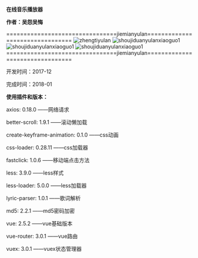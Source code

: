 **在线音乐播放器**

**作者：吴怨吴悔**



================================jiemianyulan================================
![zhengtiyulan](https://raw.githubusercontent.com/wuyuanwuhui99/vue_music/main/music.jpg)
![shoujiduanyulanxiaoguo1](https://raw.githubusercontent.com/wuyuanwuhui99/vue_music/main/music_01.jpg)
![shoujiduanyulanxiaoguo1](https://raw.githubusercontent.com/wuyuanwuhui99/vue_music/main/music_02.jpg)
![shoujiduanyulanxiaoguo1](https://raw.githubusercontent.com/wuyuanwuhui99/vue_music/main/music_03.jpg)
================================jiemianyulan================================



开发时间：2017-12

完成时间：2018-01


**使用插件和版本：**

axios: 0.18.0 ——网络请求

better-scroll: 1.9.1 ——滚动懒加载

create-keyframe-animation: 0.1.0 ——css动画

css-loader: 0.28.11 ——css加载器

fastclick: 1.0.6  ——移动端点击方法

less: 3.9.0 ——less样式

less-loader: 5.0.0 ——less加载器

lyric-parser: 1.0.1  ——歌词解析

md5: 2.2.1  ——md5密码加密

vue: 2.5.2 ——vue基础版本

vue-router: 3.0.1 ——vue路由

vuex: 3.0.1 ——vuex状态管理器

